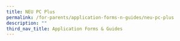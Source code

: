 ```yaml
---
title: NEU PC Plus
permalink: /for-parents/application-forms-n-guides/neu-pc-plus
description: ""
third_nav_title: Application Forms & Guides
---
```

